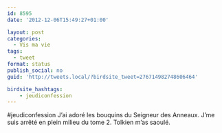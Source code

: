 ```yaml
---
id: 8595
date: '2012-12-06T15:49:27+01:00'

layout: post
categories:
  - Vis ma vie
tags:
  - tweet
format: status
publish_social: no
guid: 'http://tweets.local/?birdsite_tweet=276714982748606464'

birdsite_hashtags:
    - jeudiconfession
---
```


\#jeudiconfession J’ai adoré les bouquins du Seigneur des Anneaux. J’me suis arrêté en plein milieu du tome 2. Tolkien m’as saoulé.